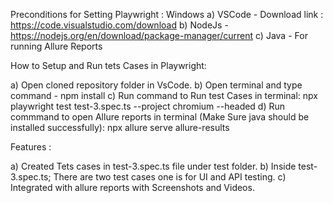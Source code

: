 Preconditions for Setting Playwright : Windows
a) VSCode - Download link : https://code.visualstudio.com/download
b) NodeJs - https://nodejs.org/en/download/package-manager/current
c) Java - For running Allure Reports

How to Setup and Run tets Cases in Playwright:

a) Open cloned repository folder in VsCode.
b) Open terminal and type command - npm install
c) Run command to Run test Cases in terminal:  npx playwright test test-3.spec.ts --project chromium  --headed
d) Run commmand to open Allure reports in terminal (Make Sure java should be installed successfully): npx allure serve allure-results


Features :

a) Created Tets cases in test-3.spec.ts file under test folder. 
b) Inside test-3.spec.ts; There are two test cases one is for UI and API testing.
c) Integrated with allure reports with Screenshots and Videos.
